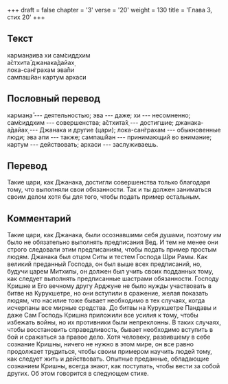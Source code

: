 +++
draft = false
chapter = '3'
verse = '20'
weight = 130
title = 'Глава 3, стих 20'
+++
## Текст

карман̣аива хи сам̇сиддхим  
а̄стхита̄ джанака̄дайах̣  
лока-сан̇грахам эва̄пи  
сампаш́йан картум архаси

## Пословный перевод

карман̣а̄ --- деятельностью; эва --- даже; хи --- несомненно; сам̇сиддхим
--- совершенства; а̄стхита̄х̣ --- достигшие; джанака-а̄дайах̣ --- Джанака и
другие (цари); лока-сан̇грахам --- обыкновенные люди; эва апи --- также;
сампаш́йан --- принимающий во внимание; картум --- действовать; архаси
--- заслуживаешь.

## Перевод

Такие цари, как Джанака, достигли совершенства только благодаря тому,
что выполняли свои обязанности. Так и ты должен заниматься своим делом
хотя бы для того, чтобы подать пример остальным.

## Комментарий

Такие цари, как Джанака, были осознавшими себя душами, поэтому им было
не обязательно выполнять предписания Вед. И тем не менее они строго
следовали этим предписаниям, чтобы подать пример простым людям. Джанака
был отцом Ситы и тестем Господа Шри Рамы. Как великий преданный Господа,
он был выше всех предписаний, но, будучи царем Митхилы, он должен был
учить своих подданных тому, как следует выполнять предписанные шастрами
обязанности. Господу Кришне и Его вечному другу Арджуне не было нужды
участвовать в битве на Курукшетре, но они вступили в сражение, желая
показать людям, что насилие тоже бывает необходимо в тех случаях, когда
исчерпаны все мирные средства. До битвы на Курукшетре Пандавы и даже Сам
Господь Кришна приложили все усилия к тому, чтобы избежать войны, но их
противники были непреклонны. В таких случаях, чтобы восстановить
справедливость, бывает необходимо вступить в бой и сражаться за правое
дело. Хотя человеку, развившему в себе сознание Кришны, ничего не нужно
в этом мире, он все равно продолжает трудиться, чтобы своим примером
научить людей тому, как следует жить и действовать. Опытные преданные,
обладающие сознанием Кришны, всегда знают, как поступать, чтобы вести за
собой других. Об этом говорится в следующем стихе.

